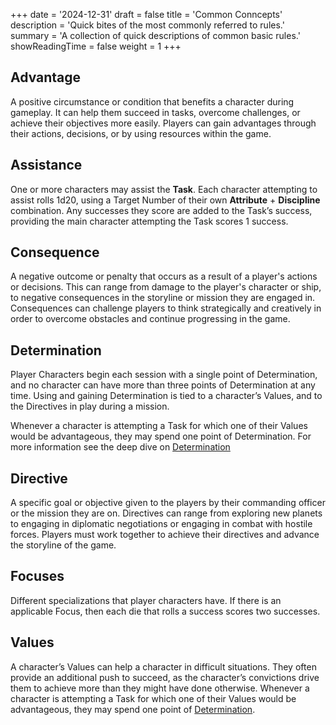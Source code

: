 +++
date = '2024-12-31'
draft = false
title = 'Common Conncepts'
description = 'Quick bites of the most commonly referred to rules.'
summary = 'A collection of quick descriptions of common basic rules.'
showReadingTime = false
weight = 1
+++

## Advantage
A positive circumstance or condition that benefits a character during gameplay. It can help them succeed in tasks, overcome challenges, or achieve their objectives more easily. Players can gain advantages through their actions, decisions, or by using resources within the game.

## Assistance
One or more characters may assist the **Task**. Each character attempting to assist rolls 1d20, using a Target Number of their own **Attribute** + **Discipline** combination. Any successes they score are added to the Task’s success, providing the main character attempting the Task scores 1 success.

## Consequence

A negative outcome or penalty that occurs as a result of a player's actions or decisions. This can range from damage to the player's character or ship, to negative consequences in the storyline or mission they are engaged in. Consequences can challenge players to think strategically and creatively in order to overcome obstacles and continue progressing in the game.

## Determination

Player Characters begin each session with a single point of Determination, and no character can have more than three points of Determination at any time. Using and gaining Determination is tied to a character’s Values, and to the Directives in play during a mission.

Whenever a character is attempting a Task for which one of their Values would be advantageous, they may spend one point of Determination. For more information see the deep dive on [Determination](./Determination.md)

## Directive

A specific goal or objective given to the players by their commanding officer or the mission they are on. Directives can range from exploring new planets to engaging in diplomatic negotiations or engaging in combat with hostile forces. Players must work together to achieve their directives and advance the storyline of the game.

## Focuses

Different specializations that player characters have. If there is an applicable Focus, then each die that rolls a success scores two successes.

## Values

A character’s Values can help a character in difficult situations. They often provide an additional push to succeed, as the character’s convictions drive them to achieve more than they might have done otherwise. Whenever a character is attempting a Task for which one of their Values would be advantageous, they may spend one point of [Determination](./Determination.md).

